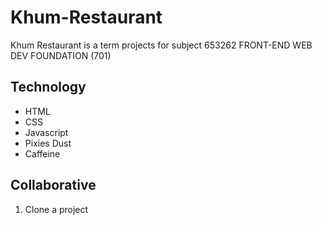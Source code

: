 # Khum-Restaurant
Khum Restaurant is a term projects for subject 653262 FRONT-END WEB DEV FOUNDATION (701)
## Technology
- HTML
- CSS
- Javascript
- Pixies Dust
- Caffeine
## Collaborative
1. Clone a project

